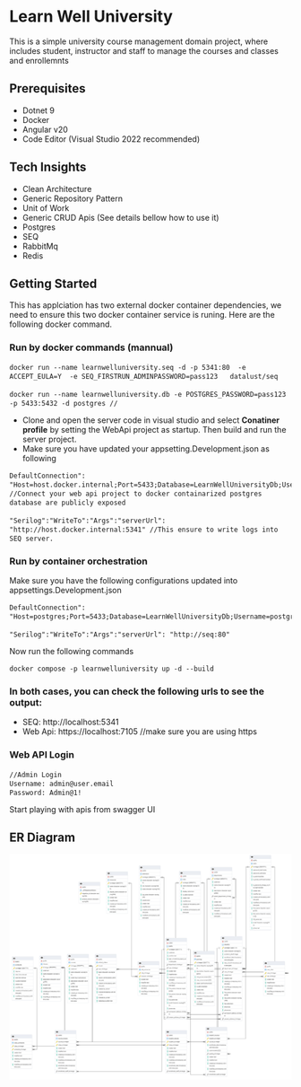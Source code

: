 # Learn Well University
This is a simple university course management domain project, where includes student, instructor and staff to manage the courses and classes and enrollemnts

## Prerequisites
* Dotnet 9
* Docker
* Angular v20
* Code Editor (Visual Studio 2022 recommended)

## Tech Insights
* Clean Architecture
* Generic Repository Pattern
* Unit of Work
* Generic CRUD Apis (See details bellow how to use it)
* Postgres
* SEQ
* RabbitMq
* Redis

## Getting Started
This has applciation has two external docker container dependencies, we need to ensure this two docker container service is runing. Here are the following docker command.


### Run by docker commands (mannual)
```
docker run --name learnwelluniversity.seq -d -p 5341:80  -e ACCEPT_EULA=Y  -e SEQ_FIRSTRUN_ADMINPASSWORD=pass123   datalust/seq 

docker run --name learnwelluniversity.db -e POSTGRES_PASSWORD=pass123 -p 5433:5432 -d postgres //

```
* Clone and open the server code in visual studio and select **Conatiner profile** by setting the WebApi project as startup. Then build and run the server project.
* Make sure you have updated your appsetting.Development.json as following
```
DefaultConnection": "Host=host.docker.internal;Port=5433;Database=LearnWellUniversityDb;Username=postgres;Password=pass123; //Connect your web api project to docker containarized postgres database are publicly exposed

"Serilog":"WriteTo":"Args":"serverUrl": "http://host.docker.internal:5341" //This ensure to write logs into SEQ server.
```

### Run by container orchestration
Make sure you have the following configurations updated into appsettings.Development.json
```
DefaultConnection": "Host=postgres;Port=5433;Database=LearnWellUniversityDb;Username=postgres;Password=pass123;

"Serilog":"WriteTo":"Args":"serverUrl": "http://seq:80"
```
Now run the following commands
```
docker compose -p learnwelluniversity up -d --build

```

### In both cases, you can check the following urls to see the output:
* SEQ: http://localhost:5341
* Web Api: https://localhost:7105 //make sure you are using https

### Web API Login
```
//Admin Login
Username: admin@user.email
Password: Admin@1!
```
Start playing with apis from swagger UI

## ER Diagram

<img src="ERDiagram.png"></img>





